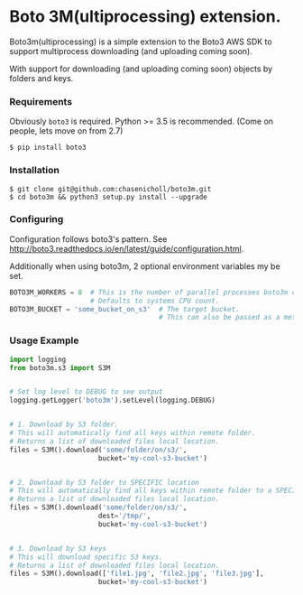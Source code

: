 # Boto 3M(ultiprocessing) extension.

Boto3m(ultiprocessing) is a simple extension to the Boto3 AWS SDK to support
multiprocess downloading (and uploading coming soon).

With support for downloading (and uploading coming soon) objects by folders and keys.

### Requirements

Obviously `boto3` is required. Python >= 3.5 is recommended. (Come on people, lets move on from 2.7)

```
$ pip install boto3
```

### Installation

```
$ git clone git@github.com:chasenicholl/boto3m.git
$ cd boto3m && python3 setup.py install --upgrade
```

### Configuring

Configuration follows boto3's pattern. See http://boto3.readthedocs.io/en/latest/guide/configuration.html.

Additionally when using boto3m, 2 optional environment variables my be set.

```python
BOTO3M_WORKERS = 8  # This is the number of parallel processes boto3m can use.
                    # Defaults to systems CPU count.
BOTO3M_BUCKET = 'some_bucket_on_s3'  # The target bucket.
                                     # This can also be passed as a method argument.
```


### Usage Example

```python
import logging
from boto3m.s3 import S3M


# Set log level to DEBUG to see output
logging.getLogger('boto3m').setLevel(logging.DEBUG)


# 1. Download by S3 folder. 
# This will automatically find all keys within remote folder.
# Returns a list of downloaded files local location.
files = S3M().download('some/folder/on/s3/',
                      bucket='my-cool-s3-bucket')


# 2. Download by S3 folder to SPECIFIC location 
# This will automatically find all keys within remote folder to a SPECIFIC local destination.
# Returns a list of downloaded files local location.
files = S3M().download('some/folder/on/s3/',
                      dest='/tmp/',
                      bucket='my-cool-s3-bucket')


# 3. Download by S3 keys
# This will download specific S3 keys.
# Returns a list of downloaded files local location.
files = S3M().download(['file1.jpg', 'file2.jpg', 'file3.jpg'],
                      bucket='my-cool-s3-bucket')

```
